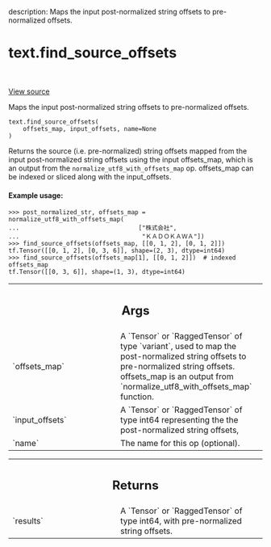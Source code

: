 description: Maps the input post-normalized string offsets to pre-normalized offsets.

<div itemscope itemtype="http://developers.google.com/ReferenceObject">
<meta itemprop="name" content="text.find_source_offsets" />
<meta itemprop="path" content="Stable" />
</div>

# text.find_source_offsets

<!-- Insert buttons and diff -->

<table class="tfo-notebook-buttons tfo-api nocontent" align="left">

</table>

<a target="_blank" href="https://github.com/tensorflow/text/tree/master/tensorflow_text/python/ops/normalize_ops.py">View source</a>



Maps the input post-normalized string offsets to pre-normalized offsets.

<pre class="devsite-click-to-copy prettyprint lang-py tfo-signature-link">
<code>text.find_source_offsets(
    offsets_map, input_offsets, name=None
)
</code></pre>



<!-- Placeholder for "Used in" -->

Returns the source (i.e. pre-normalized) string offsets mapped from the input
post-normalized string offsets using the input offsets_map, which is an output
from the `normalize_utf8_with_offsets_map` op. offsets_map can be indexed or
sliced along with the input_offsets.

#### Example usage:



```
>>> post_normalized_str, offsets_map = normalize_utf8_with_offsets_map(
...                                 ["株式会社",
...                                  "ＫＡＤＯＫＡＷＡ"])
>>> find_source_offsets(offsets_map, [[0, 1, 2], [0, 1, 2]])
tf.Tensor([[0, 1, 2], [0, 3, 6]], shape=(2, 3), dtype=int64)
>>> find_source_offsets(offsets_map[1], [[0, 1, 2]])  # indexed offsets_map
tf.Tensor([[0, 3, 6]], shape=(1, 3), dtype=int64)
```

<!-- Tabular view -->
 <table class="responsive fixed orange">
<colgroup><col width="214px"><col></colgroup>
<tr><th colspan="2"><h2 class="add-link">Args</h2></th></tr>

<tr>
<td>
`offsets_map`
</td>
<td>
A `Tensor` or `RaggedTensor` of type `variant`, used to map the
post-normalized string offsets to pre-normalized string offsets.
offsets_map is an output from `normalize_utf8_with_offsets_map` function.
</td>
</tr><tr>
<td>
`input_offsets`
</td>
<td>
A `Tensor` or `RaggedTensor` of type int64 representing the
the post-normalized string offsets,
</td>
</tr><tr>
<td>
`name`
</td>
<td>
The name for this op (optional).
</td>
</tr>
</table>



<!-- Tabular view -->
 <table class="responsive fixed orange">
<colgroup><col width="214px"><col></colgroup>
<tr><th colspan="2"><h2 class="add-link">Returns</h2></th></tr>

<tr>
<td>
`results`
</td>
<td>
A `Tensor` or `RaggedTensor` of type int64, with pre-normalized
string offsets.
</td>
</tr>
</table>

